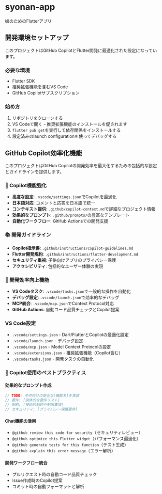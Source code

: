 # syonan-app
娘のためのFlutterアプリ

## 開発環境セットアップ

このプロジェクトはGitHub CopilotとFlutter開発に最適化された設定になっています。

### 必要な環境
- Flutter SDK
- 推奨拡張機能を含むVS Code
- GitHub Copilotサブスクリプション

### 始め方
1. リポジトリをクローンする
2. VS Codeで開く - 推奨拡張機能のインストールを促されます
3. `flutter pub get`を実行して依存関係をインストールする
4. 設定済みのlaunch configurationを使ってデバッグする

## GitHub Copilot効率化機能

このプロジェクトはGitHub Copilotの開発効率を最大化するための包括的な設定とガイドラインを提供します。

### 🤖 Copilot機能強化
- **高度な設定**: `.vscode/settings.json`でCopilotを最適化
- **日本語対応**: コメントと応答を日本語で統一
- **コンテキスト提供**: `.github/copilot-context.md`で詳細なプロジェクト情報
- **効果的なプロンプト**: `.github/prompts/`の豊富なテンプレート
- **自動化ワークフロー**: GitHub Actionsでの開発支援

### 📚 開発ガイドライン
- **Copilot指示書**: `.github/instructions/copilot-guidelines.md`
- **Flutter開発規約**: `.github/instructions/flutter-development.md`
- **セキュリティ重視**: 子供向けアプリのプライバシー保護
- **アクセシビリティ**: 包括的なユーザー体験の実現

### 🚀 開発効率向上機能
- **VS Codeタスク**: `.vscode/tasks.json`で一般的な操作を自動化
- **デバッグ設定**: `.vscode/launch.json`で効率的なデバッグ
- **MCP統合**: `.vscode/mcp.json`でContext Protocol対応
- **GitHub Actions**: 自動コード品質チェックとCopilot提案

### VS Code設定
- `.vscode/settings.json` - Dart/FlutterとCopilotの最適化設定
- `.vscode/launch.json` - デバッグ設定
- `.vscode/mcp.json` - Model Context Protocolの設定
- `.vscode/extensions.json` - 推奨拡張機能（Copilot含む）
- `.vscode/tasks.json` - 開発タスクの自動化

### 🎯 Copilot使用のベストプラクティス

#### 効果的なプロンプト作成
```dart
// TODO: 子供向けの安全な[機能名]を実装
// 要件: [具体的な要件リスト]
// 制約: [技術的制約や制限事項]
// セキュリティ: [プライバシー保護要件]
```

#### Chat機能の活用
- `@github review this code for security`（セキュリティレビュー）
- `@github optimize this Flutter widget`（パフォーマンス最適化）
- `@github generate tests for this function`（テスト生成）
- `@github explain this error message`（エラー解析）

#### 開発ワークフロー統合
- プルリクエスト時の自動コード品質チェック
- Issue作成時のCopilot提案
- コミット時の自動フォーマットと解析
